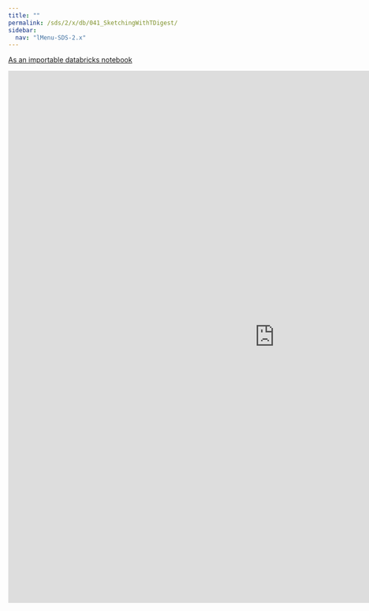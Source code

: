 ```yaml
---
title: ""
permalink: /sds/2/x/db/041_SketchingWithTDigest/
sidebar:
  nav: "lMenu-SDS-2.x"
---
```


[As an importable databricks notebook](https://lamastex.github.io/scalable-data-science/sds/2/x/db/041_SketchingWithTDigest.html)

<iframe src="https://lamastex.github.io/scalable-data-science/sds/2/x/db/041_SketchingWithTDigest" width="1080" height="1080" frameborder="0"></iframe>
